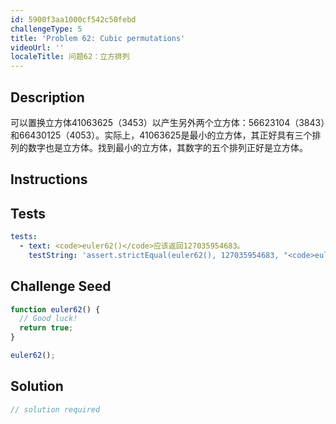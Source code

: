 ```yaml
---
id: 5900f3aa1000cf542c50febd
challengeType: 5
title: 'Problem 62: Cubic permutations'
videoUrl: ''
localeTitle: 问题62：立方排列
---
```


## Description
<section id="description">可以置换立方体41063625（3453）以产生另外两个立方体：56623104（3843）和66430125（4053）。实际上，41063625是最小的立方体，其正好具有三个排列的数字也是立方体。找到最小的立方体，其数字的五个排列正好是立方体。 </section>

## Instructions
<section id="instructions">
</section>

## Tests
<section id='tests'>

```yml
tests:
  - text: <code>euler62()</code>应该返回127035954683。
    testString: 'assert.strictEqual(euler62(), 127035954683, "<code>euler62()</code> should return 127035954683.");'

```

</section>

## Challenge Seed
<section id='challengeSeed'>

<div id='js-seed'>

```js
function euler62() {
  // Good luck!
  return true;
}

euler62();

```

</div>



</section>

## Solution
<section id='solution'>

```js
// solution required
```
</section>
